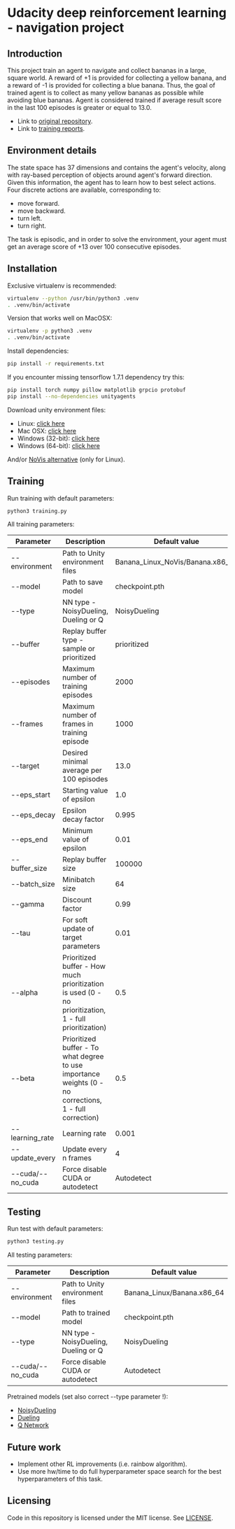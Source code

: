 # Udacity deep reinforcement learning - navigation project

## Introduction

This project train an agent to navigate and collect bananas in a large, square world. 
A reward of +1 is provided for collecting a yellow banana, and a reward of -1 is provided for collecting a blue banana.
Thus, the goal of trained agent is to collect as many yellow bananas as possible while avoiding blue bananas.
Agent is considered trained if average result score in the last 100 episodes is greater or equal to 13.0.  

* Link to [original repository](https://github.com/udacity/deep-reinforcement-learning/tree/master/p1_navigation).
* Link to [training reports](Report.md).

## Environment details

The state space has 37 dimensions and contains the agent's velocity, along with ray-based perception of objects around agent's forward direction. Given this information, the agent has to learn how to best select actions. Four discrete actions are available, corresponding to:

* move forward.
* move backward.
* turn left.
* turn right.

The task is episodic, and in order to solve the environment, your agent must get an average score of +13 over 100 consecutive episodes.

## Installation

Exclusive virtualenv is recommended:

```bash
virtualenv --python /usr/bin/python3 .venv
. .venv/bin/activate
``` 

Version that works well on MacOSX:
```bash
virtualenv -p python3 .venv
. .venv/bin/activate
```

Install dependencies:
```bash
pip install -r requirements.txt
```

If you encounter missing tensorflow 1.7.1 dependency try this:
```bash
pip install torch numpy pillow matplotlib grpcio protobuf
pip install --no-dependencies unityagents
```

Download unity environment files:

- Linux: [click here](https://s3-us-west-1.amazonaws.com/udacity-drlnd/P1/Banana/Banana_Linux.zip)
- Mac OSX: [click here](https://s3-us-west-1.amazonaws.com/udacity-drlnd/P1/Banana/Banana.app.zip)
- Windows (32-bit): [click here](https://s3-us-west-1.amazonaws.com/udacity-drlnd/P1/Banana/Banana_Windows_x86.zip)
- Windows (64-bit): [click here](https://s3-us-west-1.amazonaws.com/udacity-drlnd/P1/Banana/Banana_Windows_x86_64.zip)

And/or [NoVis alternative](https://s3-us-west-1.amazonaws.com/udacity-drlnd/P1/Banana/Banana_Linux_NoVis.zip) (only for Linux).

## Training

Run training with default parameters:

```bash
python3 training.py
```

All training parameters:

|Parameter|Description|Default value|
|---|---|---|
|--environment|Path to Unity environment files|Banana_Linux_NoVis/Banana.x86_64|
|--model|Path to save model|checkpoint.pth|
|--type|NN type - NoisyDueling, Dueling or Q|NoisyDueling|
|--buffer|Replay buffer type - sample or prioritized|prioritized|
|--episodes|Maximum number of training episodes|2000|
|--frames|Maximum number of frames in training episode|1000|
|--target|Desired minimal average per 100 episodes|13.0|
|--eps_start|Starting value of epsilon|1.0|
|--eps_decay|Epsilon decay factor|0.995|
|--eps_end|Minimum value of epsilon|0.01|
|--buffer_size|Replay buffer size|100000|
|--batch_size|Minibatch size|64|
|--gamma|Discount factor|0.99|
|--tau|For soft update of target parameters|0.01|
|--alpha|Prioritized buffer - How much prioritization is used (0 - no prioritization, 1 - full prioritization)|0.5|
|--beta|Prioritized buffer - To what degree to use importance weights (0 - no corrections, 1 - full correction)|0.5|
|--learning_rate|Learning rate|0.001|
|--update_every|Update every n frames|4|
|--cuda/--no_cuda|Force disable CUDA or autodetect|Autodetect|

## Testing

Run test with default parameters:

```bash
python3 testing.py
```

All testing parameters:

|Parameter|Description|Default value|
|---|---|---|
|--environment|Path to Unity environment files|Banana_Linux/Banana.x86_64|
|--model|Path to trained model|checkpoint.pth|
|--type|NN type - NoisyDueling, Dueling or Q|NoisyDueling|
|--cuda/--no_cuda|Force disable CUDA or autodetect|Autodetect|

Pretrained models (set also correct --type parameter !):

* [NoisyDueling](models/nd.pth)
* [Dueling](models/d.pth)
* [Q Network](models/q.pth)

## Future work

- Implement other RL improvements (i.e. rainbow algorithm).
- Use more hw/time to do full hyperparameter space search for the best hyperparameters of this task.

## Licensing

Code in this repository is licensed under the MIT license. See [LICENSE](LICENSE).
